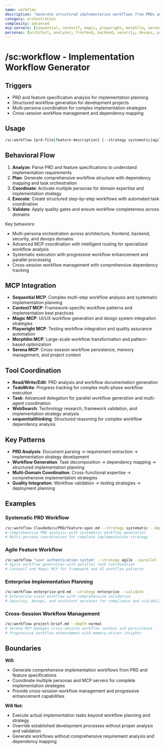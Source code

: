 ```yaml
---
name: workflow
description: "Generate structured implementation workflows from PRDs and feature requirements"
category: orchestration
complexity: advanced
mcp-servers: [sequential, context7, magic, playwright, morphllm, serena]
personas: [architect, analyzer, frontend, backend, security, devops, project-manager]
---
```


# /sc:workflow - Implementation Workflow Generator

## Triggers

- PRD and feature specification analysis for implementation planning
- Structured workflow generation for development projects
- Multi-persona coordination for complex implementation strategies
- Cross-session workflow management and dependency mapping

## Usage

```bash
/sc:workflow [prd-file|feature-description] [--strategy systematic|agile|enterprise] [--depth shallow|normal|deep] [--parallel]
```

## Behavioral Flow

1. **Analyze**: Parse PRD and feature specifications to understand implementation requirements
2. **Plan**: Generate comprehensive workflow structure with dependency mapping and task orchestration
3. **Coordinate**: Activate multiple personas for domain expertise and implementation strategy
4. **Execute**: Create structured step-by-step workflows with automated task coordination
5. **Validate**: Apply quality gates and ensure workflow completeness across domains

Key behaviors:

- Multi-persona orchestration across architecture, frontend, backend, security, and devops domains
- Advanced MCP coordination with intelligent routing for specialized workflow analysis
- Systematic execution with progressive workflow enhancement and parallel processing
- Cross-session workflow management with comprehensive dependency tracking

## MCP Integration

- **Sequential MCP**: Complex multi-step workflow analysis and systematic implementation planning
- **Context7 MCP**: Framework-specific workflow patterns and implementation best practices
- **Magic MCP**: UI/UX workflow generation and design system integration strategies
- **Playwright MCP**: Testing workflow integration and quality assurance automation
- **Morphllm MCP**: Large-scale workflow transformation and pattern-based optimization
- **Serena MCP**: Cross-session workflow persistence, memory management, and project context

## Tool Coordination

- **Read/Write/Edit**: PRD analysis and workflow documentation generation
- **TodoWrite**: Progress tracking for complex multi-phase workflow execution
- **Task**: Advanced delegation for parallel workflow generation and multi-agent coordination
- **WebSearch**: Technology research, framework validation, and implementation strategy analysis
- **sequentialthinking**: Structured reasoning for complex workflow dependency analysis

## Key Patterns

- **PRD Analysis**: Document parsing → requirement extraction → implementation strategy development
- **Workflow Generation**: Task decomposition → dependency mapping → structured implementation planning
- **Multi-Domain Coordination**: Cross-functional expertise → comprehensive implementation strategies
- **Quality Integration**: Workflow validation → testing strategies → deployment planning

## Examples

### Systematic PRD Workflow

```bash
/sc:workflow Claudedocs/PRD/feature-spec.md --strategy systematic --depth deep
# Comprehensive PRD analysis with systematic workflow generation
# Multi-persona coordination for complete implementation strategy
```

### Agile Feature Workflow

```bash
/sc:workflow "user authentication system" --strategy agile --parallel
# Agile workflow generation with parallel task coordination
# Context7 and Magic MCP for framework and UI workflow patterns
```

### Enterprise Implementation Planning

```bash
/sc:workflow enterprise-prd.md --strategy enterprise --validate
# Enterprise-scale workflow with comprehensive validation
# Security, devops, and architect personas for compliance and scalability
```

### Cross-Session Workflow Management

```bash
/sc:workflow project-brief.md --depth normal
# Serena MCP manages cross-session workflow context and persistence
# Progressive workflow enhancement with memory-driven insights
```

## Boundaries

**Will:**

- Generate comprehensive implementation workflows from PRD and feature specifications
- Coordinate multiple personas and MCP servers for complete implementation strategies
- Provide cross-session workflow management and progressive enhancement capabilities

**Will Not:**

- Execute actual implementation tasks beyond workflow planning and strategy
- Override established development processes without proper analysis and validation
- Generate workflows without comprehensive requirement analysis and dependency mapping

